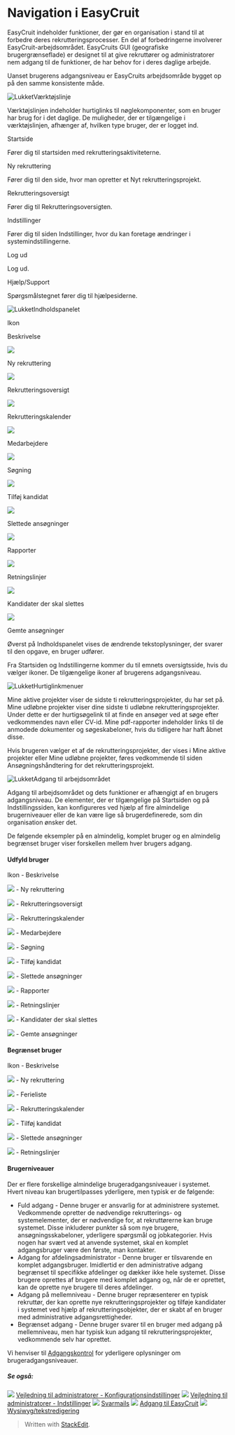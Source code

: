 # Navigation i EasyCruit

EasyCruit indeholder funktioner, der gør en organisation i stand til at forbedre deres rekrutteringsprocesser. En del af forbedringerne involverer EasyCruit-arbejdsområdet. EasyCruits GUI (geografiske brugergrænseflade) er designet til at give rekruttører og administratorer nem adgang til de funktioner, de har behov for i deres daglige arbejde.

Uanset brugerens adgangsniveau er EasyCruits arbejdsområde bygget op på den samme konsistente måde.

![Lukket](../Skins/Default/Stylesheets/Images/transparent.gif)Værktøjslinje

Værktøjslinjen indeholder hurtiglinks til nøglekomponenter, som en bruger har brug for i det daglige. De muligheder, der er tilgængelige i værktøjslinjen, afhænger af, hvilken type bruger, der er logget ind.

Startside

Fører dig til startsiden med rekrutteringsaktiviteterne.

Ny rekruttering

Fører dig til den side, hvor man opretter et  Nyt rekrutteringsprojekt.

Rekrutteringsoversigt

Fører dig til  Rekrutteringsoversigten.

Indstillinger

Fører dig til siden Indstillinger, hvor du kan foretage ændringer i systemindstillingerne.

Log ud

Log ud.

Hjælp/Support

Spørgsmålstegnet fører dig til hjælpesiderne.

![Lukket](../Skins/Default/Stylesheets/Images/transparent.gif)Indholdspanelet

Ikon

Beskrivelse

![](../Resources/Images/new_vacancy.jpg)

Ny rekruttering

![](../Resources/Images/vacancy_list.jpg)

Rekrutteringsoversigt

![](../Resources/Images/recruitment_calendar.jpg)

Rekrutteringskalender

![](../Resources/Images/employees.jpg)

Medarbejdere

![](../Resources/Images/search.jpg)

Søgning

![](../Resources/Images/add_candidate.jpg)

Tilføj kandidat

![](../Resources/Images/deleted_applications.jpg)

Slettede ansøgninger

![](../Resources/Images/reports.jpg)

Rapporter

![](../Resources/Images/guidelines.jpg)

Retningslinjer

![](../Resources/Images/candidates_to_be_deleted.jpg)

Kandidater der skal slettes

![](../Resources/Images/stored_applications.jpg)

Gemte ansøgninger

Øverst på  Indholdspanelet  vises de ændrende tekstoplysninger, der svarer til den opgave, en bruger udfører.

Fra  Startsiden  og  Indstillingerne  kommer du til emnets oversigtsside, hvis du vælger ikoner. De tilgængelige ikoner af brugerens adgangsniveau.

![Lukket](../Skins/Default/Stylesheets/Images/transparent.gif)Hurtiglinkmenuer

Mine aktive projekter  viser de sidste ti rekrutteringsprojekter, du har set på.  Mine udløbne projekter  viser dine sidste ti udløbne rekrutteringsprojekter. Under dette er der hurtigsøgelink til at finde en ansøger ved at søge efter vedkommendes navn eller CV-id.  Mine pdf-rapporter  indeholder links til de anmodede dokumenter og søgeskabeloner, hvis du tidligere har haft åbnet disse.

Hvis brugeren vælger et af de rekrutteringsprojekter, der vises i  Mine aktive projekter  eller  Mine udløbne projekter, føres vedkommende til siden  Ansøgningshåndtering  for det rekrutteringsprojekt.

![Lukket](../Skins/Default/Stylesheets/Images/transparent.gif)Adgang til arbejdsområdet

Adgang til arbejdsområdet og dets funktioner er afhængigt af en brugers adgangsniveau. De elementer, der er tilgængelige på  Startsiden  og på  Indstillingssiden, kan konfigureres ved hjælp af fire almindelige brugerniveauer eller de kan være lige så brugerdefinerede, som din organisation ønsker det.

De følgende eksempler på en almindelig, komplet bruger og en almindelig begrænset bruger viser forskellen mellem hver brugers adgang.

#### Udfyld bruger

Ikon - Beskrivelse

![](../Resources/Images/new_vacancy.jpg) - Ny rekruttering

![](../Resources/Images/vacancy_list.jpg) - Rekrutteringsoversigt

![](../Resources/Images/recruitment_calendar.jpg) - Rekrutteringskalender

![](../Resources/Images/employees.jpg) - Medarbejdere

![](../Resources/Images/search.jpg) - Søgning

![](../Resources/Images/add_candidate.jpg) - Tilføj kandidat

![](../Resources/Images/deleted_applications.jpg) - Slettede ansøgninger

![](../Resources/Images/reports.jpg) - Rapporter

![](../Resources/Images/guidelines.jpg) - Retningslinjer

![](../Resources/Images/candidates_to_be_deleted.jpg) - Kandidater der skal slettes

![](../Resources/Images/stored_applications.jpg) - Gemte ansøgninger

#### Begrænset bruger

Ikon - Beskrivelse

![](../Resources/Images/new_vacancy.jpg) - Ny rekruttering

![](../Resources/Images/vacancy_list.jpg) - Ferieliste

![](../Resources/Images/recruitment_calendar.jpg) - Rekrutteringskalender

![](../Resources/Images/add_candidate.jpg) - Tilføj kandidat

![](../Resources/Images/deleted_applications.jpg) - Slettede ansøgninger

![](../Resources/Images/guidelines.jpg) - Retningslinjer

#### Brugerniveauer

Der er flere forskellige almindelige brugeradgangsniveauer i systemet. Hvert niveau kan brugertilpasses yderligere, men typisk er de følgende:

-   Fuld adgang  - Denne bruger er ansvarlig for at administrere systemet. Vedkommende opretter de nødvendige rekrutterings- og systemelementer, der er nødvendige for, at rekruttørerne kan bruge systemet. Disse inkluderer punkter så som nye brugere, ansøgningsskabeloner, yderligere spørgsmål og jobkategorier. Hvis nogen har svært ved at anvende systemet, skal en komplet adgangsbruger være den første, man kontakter.
-   Adgang for afdelingsadministrator  - Denne bruger er tilsvarende en komplet adgangsbruger. Imidlertid er den administrative adgang begrænset til specifikke afdelinger og dækker ikke hele systemet. Disse brugere oprettes af brugere med komplet adgang og, når de er oprettet, kan de oprette nye brugere til deres afdelinger.
-   Adgang på mellemniveau  - Denne bruger repræsenterer en typisk rekruttør, der kan oprette nye rekrutteringsprojekter og tilføje kandidater i systemet ved hjælp af rekrutteringsobjekter, der er skabt af en bruger med administrative adgangsrettigheder.
-   Begrænset adgang  - Denne bruger svarer til en bruger med adgang på mellemniveau, men har typisk kun adgang til rekrutteringsprojekter, vedkommende selv har oprettet.

Vi henviser til  [Adgangskontrol](access_control_options.htm)  for yderligere oplysninger om brugeradgangsniveauer.

##### Se også:

![](../Resources/Images/icon-document-link.png)  [Vejledning til administratorer - Konfigurationsindstillinger](guide_for_administrators_configuration_settings.htm)
![](../Resources/Images/icon-document-link.png)  [Vejledning til administratorer - Indstillinger](guide_for_administrators_settings.htm)
![](../Resources/Images/icon-document-link.png)  [Svarmails](response_emails.htm)
![](../Resources/Images/icon-document-link.png)  [Adgang til EasyCruit](accessing_easycruit.htm)
![](../Resources/Images/icon-document-link.png)  [Wysiwyg/tekstredigering](wysiwyg_text_editor.htm)


> Written with [StackEdit](https://stackedit.io/).
<!--stackedit_data:
eyJoaXN0b3J5IjpbNzA1NjYwMzM1XX0=
-->